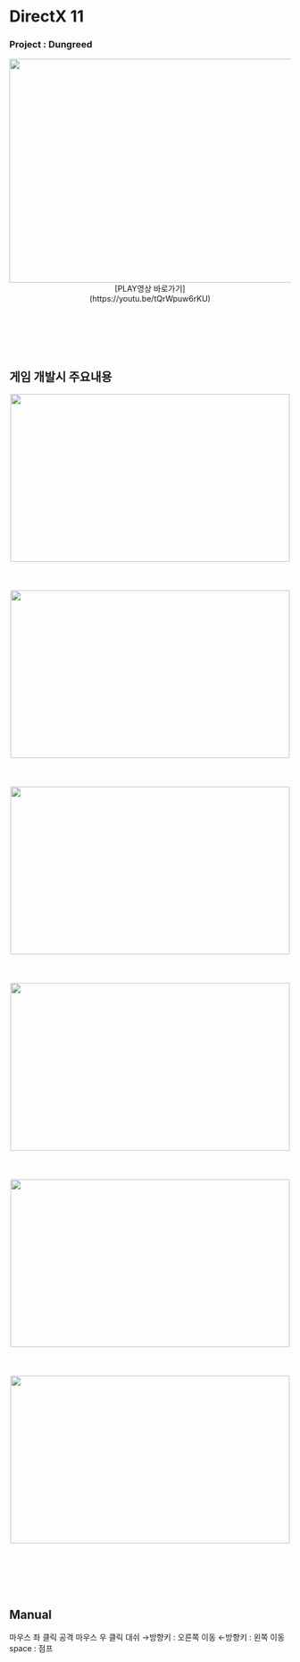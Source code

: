 # DirectX 11

### Project : Dungreed
<div align="center">
  <img src="https://github.com/user-attachments/assets/b890601d-2768-44ad-ac9d-d6d07f091bc6" height="400px" width="850px"/>
</div>

<div align="center">
[PLAY영상 바로가기]<br>
  (https://youtu.be/tQrWpuw6rKU)
</div>
<br>
<br>
<br>
<br>
<br>


## 게임 개발시 주요내용
<div align="center">
  <img src="https://github.com/user-attachments/assets/7d157134-7490-4477-971e-65560adf1d92" height="300px" width="500px"/>
</div>
<br>
<br>
<br>
<div align="center">
  <img src="https://github.com/user-attachments/assets/927397e5-f095-4a31-8f80-397afd1c8f22" height="300px" width="500px"/>
</div>
<br>
<br>
<br>
<div align="center">
  <img src="https://github.com/user-attachments/assets/7b051c0b-3188-4a73-b3df-8d52ce2052fc" height="300px" width="500px"/>
</div>
<br>
<br>
<br>
<div align="center">
  <img src="https://github.com/user-attachments/assets/db634e01-c019-45b2-910b-1d8e6698e50d" height="300px" width="500px"/>
</div>
<br>
<br>
<br>
<div align="center">
  <img src="https://github.com/user-attachments/assets/b60ab03f-eeaf-40e4-8d6c-ba89aa6c7fda" height="300px" width="500px"/>
</div>
<br>
<br>
<br>
<div align="center">
  <img src="https://github.com/user-attachments/assets/90985ca4-a00b-4f0b-9ff3-9e8036da8559" height="300px" width="500px"/>
</div>
<br>
<br>
<br>
<br>
<br>


## Manual
마우스 좌 클릭 공격
마우스 우 클릭 대쉬
→방향키 : 오른쪽 이동
←방향키 : 왼쪽 이동
space : 점프

<br>
<br>
<br>
<br>
<br>

